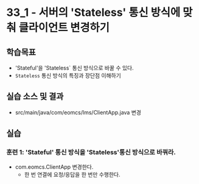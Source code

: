 # 33_1 - 서버의 'Stateless' 통신 방식에 맞춰 클라이언트 변경하기

## 학습목표

- 'Stateful'을 'Stateless` 통신 방식으로 바꿀 수 있다.
- `Stateless` 통신 방식의 특징과 장단점 이해하기

## 실습 소스 및 결과

- src/main/java/com/eomcs/lms/ClientApp.java 변경

## 실습  

### 훈련 1: 'Stateful' 통신 방식을 'Stateless'통신 방식으로 바꿔라.

- com.eomcs.ClientApp 변경한다.
  - 한 번 연결에 요청/응답을 한 번만 수행한다.
  
